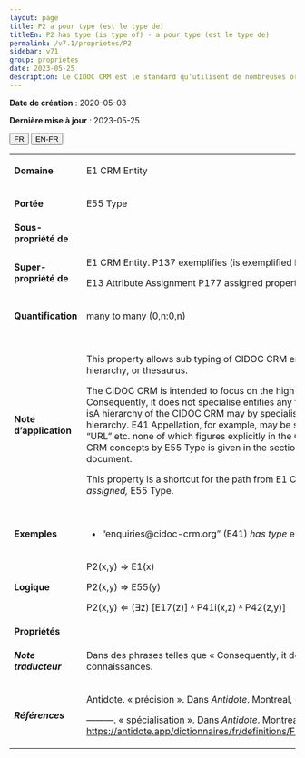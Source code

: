 ```yaml
---
layout: page
title: P2 a pour type (est le type de)
titleEn: P2 has type (is type of) - a pour type (est le type de)
permalink: /v7.1/proprietes/P2
sidebar: v71
group: proprietes
date: 2023-05-25
description: Le CIDOC CRM est le standard qu’utilisent de nombreuses organisations pour l’échange et l’intégration de jeux de données et de spécifications patrimoniales. Il est développé et maintenu à jour exclusivement en anglais par le CRM SIG, un sous-groupe du Conseil international des musées (ICOM). Ceci est une traduction officielle en français développée par la Traduction en français du CIDOC CRM, une initiative qui offre une version française à jour et accessible ouvertement et gratuitement du standard CIDOC CRM et en démocratise l'usage dans la communauté patrimoniale francophone. ------------ The CIDOC CRM is the standard used by many heritage organizations for the exchange and integration of museum collection datasets and specifications. It is developed and maintained exclusively in English by the CRM SIG, a subgroup of the International Council of Museums (ICOM). This is an official translation developed by the Traduction en français du CIDOC CRM, an initiative offering an open, up-to-date, and free French version of the CIDOC CRM standard, and democratizing its use in the francophone heritage community.
---
```


**Date de création** : 2020-05-03

**Dernière mise à jour** : 2023-05-25

<div class="lang-buttons">
 <button id="fr" class="activate">FR</button>
 <button id="en-fr">EN-FR</button>
</div>

<table>
<tbody>
<tr>
<td><strong>Domaine</strong></td>
<td class="en">
<p>E1 CRM Entity</p>
</td>
<td>
<p><code class="language-plaintext highlighter-rouge">E1_Entité_CRM</code> </p>
</td>
</tr>
<tr>
<td><strong>Portée</strong></td>
<td class="en">
<p>E55 Type</p>
</td>
<td>
<p><code class="language-plaintext highlighter-rouge">E55_Type</code> </p>
</td>
</tr>
<tr>
<td><strong>Sous-propriété de</strong></td>
<td class="en">
</td>
<td>
</td>
</tr>
<tr>
<td><strong>Super-propriété de</strong></td>
<td class="en">
<p>E1 CRM Entity. P137 exemplifies (is exemplified by): E55 Type</p>
<p>E13 Attribute Assignment P177 assigned property of type: E55 Type</p>
</td>
<td>
<p><code class="language-plaintext highlighter-rouge">E1_Entité_CRM</code>. <code class="language-plaintext highlighter-rouge">P137_exemplifie (est_exemplifié_par)</code> : <code class="language-plaintext highlighter-rouge">E55_Type</code> </p>
<p><code class="language-plaintext highlighter-rouge">E13_Assignation_d'attribut</code>. <code class="language-plaintext highlighter-rouge">P177_a_assigné_le_type_de_propriété (est_le_type_de_la_propriété_assigné)</code> : <code class="language-plaintext highlighter-rouge">E55_Type</code> </p>
</td>
</tr>
<tr>
<td><strong>Quantification</strong></td>
<td class="en">
<p>many to many (0,n:0,n)</p>
</td>
<td>
<p>plusieurs à plusieurs (0,n:0,n)</p>
</td>
</tr>
<tr>
<td><strong>Note d’application</strong></td>
<td class="en">
<p>This property allows sub typing of CIDOC CRM entities –a form of specialisation – through the use of a terminological hierarchy, or thesaurus. </p>
<p>The CIDOC CRM is intended to focus on the high-level entities and relationships needed to describe data structures. Consequently, it does not specialise entities any further than is required for this immediate purpose. However, entities in the isA hierarchy of the CIDOC CRM may by specialised into any number of sub entities, which can be defined in the E55 Type hierarchy. E41 Appellation, for example, may be specialised into “e-mail address”, “telephone number”, “post office box”, “URL” etc. none of which figures explicitly in the CIDOC CRM hierarchy. A comprehensive explanation about refining CIDOC CRM concepts by E55 Type is given in the section “About Types” in the section on “Specific Modelling Constructs” of this document.</p>
<p>This property is a shortcut for the path from E1 CRM Entity through <em>P41i was classified by, </em>E17 Type Assignment, <em>P42 assigned, </em>E55 Type.</p>
</td>
<td>
<p>Cette propriété permet le sous-typage d’entités du CIDOC CRM — une forme de spécialisation — grâce à l’utilisation d’un thésaurus ou d’une hiérarchie terminologique. </p>
<p>Le CIDOC CRM porte principalement sur les entités de haut niveau et les relations qui sont nécessaires à la description des structures de données. À cet égard, le modèle ne précise pas les entités par des spécialisations supplémentaires au-delà de ce qui est nécessaire à ses objectifs. Les entités relevant d’une hiérarchie <code class="language-plaintext highlighter-rouge">estUn</code> peuvent néanmoins être précisées par plusieurs sous-entités qui peuvent être définies dans une hiérarchie de <code class="language-plaintext highlighter-rouge">E55_Type</code>. Par exemple, <code class="language-plaintext highlighter-rouge">E41_Appellation</code> peut être précisée [n.d.t. des types] « adresse courriel », « numéro de téléphone », « boîte postale » ou « URL » sans que ceux-ci ne se trouvent explicitement dans la hiérarchie du CIDOC CRM. </p>
<p>Une explication exhaustive de la manière de préciser des concepts du CIDOC CRM en utilisant la classe  <code class="language-plaintext highlighter-rouge">E55_Type</code> se trouve dans la sous-section « Des types » de la section « Construits spécifiques de modélisation ». </p>
<p><code class="language-plaintext highlighter-rouge">P2_a_pour_type (est_le_type_de)</code> est un raccourci du chemin sémantique suivant :  <code class="language-plaintext highlighter-rouge">E1_Entité_CRM</code>, <code class="language-plaintext highlighter-rouge">P41i_a_été_classifié_par</code>, <code class="language-plaintext highlighter-rouge">E17_Assignation_de_type</code>, <code class="language-plaintext highlighter-rouge">P42_a_assigné</code>,  <code class="language-plaintext highlighter-rouge">E55_Type</code>.</p>
</td>
</tr>
<tr>
<td><strong>Exemples</strong></td>
<td class="en">
<ul>
<li><p>“enquiries@cidoc-crm.org” (E41) <em>has type</em> e-mail address (E55) (fictitious)</p>
</li>
</ul>
</td>
<td>
<ul>
<li><p>« enquiries@cidoc-crm.org » (<code class="language-plaintext highlighter-rouge">E41_Appellation</code>) a pour type (<code class="language-plaintext highlighter-rouge">P2_a_pour_type</code>) adresse courriel (<code class="language-plaintext highlighter-rouge">E55_Type</code>) (fictive)</p>
</li>
</ul>
</td>
</tr>
<tr>
<td><strong>Logique</strong></td>
<td class="en">
<p>P2(x,y) ⇒ E1(x)</p>
<p>P2(x,y) ⇒ E55(y)</p>
<p>P2(x,y) ⇐ (∃z) [E17(z)] ˄ P41i(x,z) ˄ P42(z,y)]</p>
</td>
<td>
<p>P2(x,y) ⇒ E1(x)</p>
<p>P2(x,y) ⇒ E55(y)</p>
<p>P2(x,y) ⇐ (∃z) [E17(z)] ˄ P41i(x,z) ˄ P42(z,y)]</p>
</td>
</tr>
<tr>
<td><strong>Propriétés</strong></td>
<td class="en">
</td>
<td>
</td>
</tr>
<tr>
<td><strong><em>Note traducteur</em></strong></td>
<td colspan="2">
<p>Dans des phrases telles que « Consequently, it does not specialise entities any further than is required for this immediate purpose », le terme « specialise » a été traduit par « précise » car il s’agit d’une clarification de type plutôt que de d’espèces ou de connaissances. </p>
</td>
</tr>
<tr>
<td><strong><em>Références</em></strong></td>
<td colspan="2">
<p>Antidote. « précision ». Dans <em>Antidote</em>. Montreal, CA-QC: Druide Informatique, 2022.</p>
<p>———. « spécialisation ». Dans <em>Antidote</em>. Montreal, CA-QC: Druide Informatique, 2022.<a href="https://antidote.app/dictionnaires/fr/definitions/FRUAgAAAABGUgBDZAAAQ2QAAC0AAACDTm9thmFjdGFudICAgA%3D%3Dd707/RlLvh7cyNTY2N%2B%2BHt05vbQ%3D%3D/RlLvh7cyNTY2N%2B%2BHt05vbe%2BHt2FjdGFudO%2BHt2FjdGFudA%3D%3D"><span class="underline"> </span></a><a href="https://antidote.app/dictionnaires/fr/definitions/FRUAgAAAABGUgBDZAAAQ2QAAC0AAACDTm9thmFjdGFudICAgA%3D%3Dd707/RlLvh7cyNTY2N%2B%2BHt05vbQ%3D%3D/RlLvh7cyNTY2N%2B%2BHt05vbe%2BHt2FjdGFudO%2BHt2FjdGFudA%3D%3D"><span class="underline">https://antidote.app/dictionnaires/fr/definitions/FRUAgAAAABGUgBDZAAAQ2QAAC0AAACDTm9thmFjdGFudICAgA%3D%3Dd707/RlLvh7cyNTY2N%2B%2BHt05vbQ%3D%3D/RlLvh7cyNTY2N%2B%2BHt05vbe%2BHt2FjdGFudO%2BHt2FjdGFudA%3D%3D</span></a>.</p>
</td>
</tr>
</tbody>
</table>

